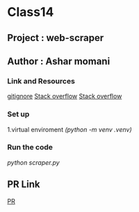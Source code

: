 # Class14 

## Project : web-scraper 

## Author : Ashar momani 

### Link and Resources 

[gitignore](https://www.toptal.com/developers/gitignore)
[Stack overflow](https://stackoverflow.com/questions/11783875/importerror-no-module-named-bs4-beautifulsoup)
[Stack overflow](https://stackoverflow.com/questions/17309288/importerror-no-module-named-requests)


### Set up 
1.virtual enviroment _*(python -m venv .venv)*_

### Run the code 
_*python scraper.py*_

## PR Link
[PR](https://github.com/Ashar121299/web-scraper/pull/1)
